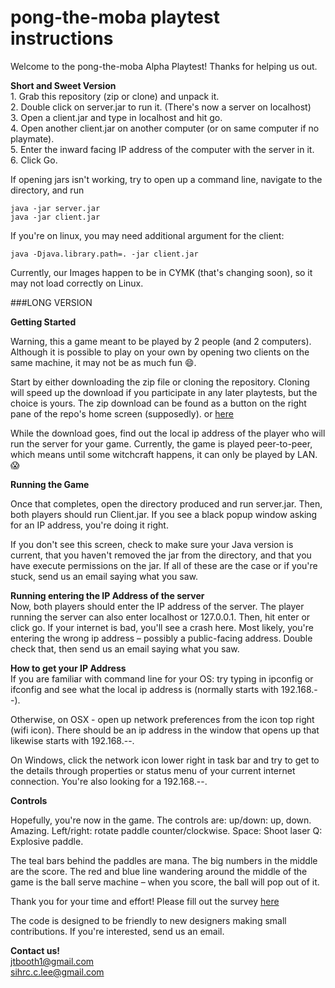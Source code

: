 pong-the-moba playtest instructions
==================
Welcome to the pong-the-moba Alpha Playtest! Thanks for helping us out.


<b> Short and Sweet Version </b> <br>
    1. Grab this repository (zip or clone) and unpack it. <br>
    2. Double click on server.jar to run it. (There's now a server on localhost)<br>
    3. Open a client.jar and type in localhost and hit go. <br>
    4. Open another client.jar on another computer (or on same computer if no playmate). <br>
    5. Enter the inward facing IP address of the computer with the server in it. <br>
    6. Click Go. <br>

If opening jars isn't working, try to open up a command line, navigate to the directory, and run 

```
java -jar server.jar
java -jar client.jar 
```

If you're on linux, you may need additional argument for the client:<br>

```
java -Djava.library.path=. -jar client.jar 
```


Currently, our Images happen to be in CYMK (that's changing soon), so it may not load correctly on Linux. 

###LONG VERSION

<b> Getting Started </b>

Warning, this a game meant to be played by 2 people (and 2 computers). Although it is possible to play on your own by opening two clients on the same machine, it may not be as much fun :smile:.

Start by either downloading the zip file or cloning the repository. Cloning will speed up the download if you participate in any later playtests, but the choice is yours. The zip download can be found as a button on the right pane of the repo's home screen (supposedly). or [here](https://github.com/Pong-The-Moba/play-pong-the-moba/archive/production.zip)

While the download goes, find out the local ip address of the player who will run the server for your game. Currently, the game is played peer-to-peer, which means until some witchcraft happens, it can only be played by LAN. :scream:

<b> Running the Game </b>

Once that completes, open the directory produced and run server.jar. Then, both players should run Client.jar. If you see a black popup window asking for an IP address, you're doing it right.

If you don't see this screen, check to make sure your Java version is current, that you haven't removed the jar from the directory, and that you have execute permissions on the jar. If all of these are the case or if you're stuck, send us an email saying what you saw.

<b> Running entering the IP Address of the server</b><br>
Now, both players should enter the IP address of the server. The player running the server can also enter localhost or 127.0.0.1. Then, hit enter or click go. If your internet is bad, you'll see a crash here. Most likely, you're entering the wrong ip address – possibly a public-facing address. Double check that, then send us an email saying what you saw.

<b> How to get your IP Address </b><br>
If you are familiar with command line for your OS:
try typing in ipconfig or ifconfig and see what the local ip address is (normally starts with 192.168.--). 

Otherwise, on OSX - open up network preferences from the icon top right (wifi icon). There should be an ip address in the window that opens up that likewise starts with 192.168.--.

On Windows, click the network icon lower right in task bar and try to get to the details through properties or status menu of your current internet connection. You're also looking for a 192.168.--.

<b>Controls </b>

Hopefully, you're now in the game. The controls are:
up/down: up, down. Amazing.
Left/right: rotate paddle counter/clockwise.
Space: Shoot laser
Q: Explosive paddle.

The teal bars behind the paddles are mana. The big numbers in the middle are the score. The red and blue line wandering around the middle of the game is the ball serve machine – when you score, the ball will pop out of it.

Thank you for your time and effort! Please fill out the survey  [here](https://docs.google.com/forms/d/11MTeljkYPyR6gCuLSyL629C09zqxlYAtPfdsPPqZDT0/viewform?usp=send_form)

The code is designed to be friendly to new designers making small contributions. If you're interested, send us an email.

<b> Contact us! </b><br>
jtbooth1@gmail.com<br>
sihrc.c.lee@gmail.com
